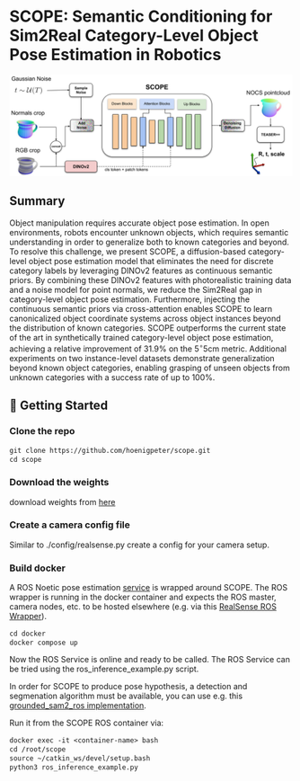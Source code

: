# SCOPE: Semantic Conditioning for Sim2Real Category-Level Object Pose Estimation in Robotics

![Overview Image](assets/pipeline_image.jpg)  

## Summary
Object manipulation requires accurate object pose estimation. 
In open environments, robots encounter unknown objects, which requires semantic understanding in order to generalize both to known categories and beyond.
To resolve this challenge, we present SCOPE, a diffusion-based category-level object pose estimation model that eliminates the need for discrete category labels by leveraging DINOv2 features as continuous semantic priors.
By combining these DINOv2 features with photorealistic training data and a noise model for point normals, we reduce the Sim2Real gap in category-level object pose estimation.
Furthermore, injecting the continuous semantic priors via cross-attention enables SCOPE to learn canonicalized object coordinate systems across object instances beyond the distribution of known categories.
SCOPE outperforms the current state of the art in synthetically trained category-level object pose estimation, achieving a relative improvement of 31.9\% on the 5$^\circ$5cm metric.
Additional experiments on two instance-level datasets demonstrate generalization beyond known object categories, enabling grasping of unseen objects from unknown categories with a success rate of up to 100\%.

## 🚀 Getting Started

### Clone the repo
```
git clone https://github.com/hoenigpeter/scope.git
cd scope
```

### Download the weights
download weights from [here](https://tucloud.tuwien.ac.at/index.php/s/NAZKFHHi66JGRs2)

### Create a camera config file
Similar to ./config/realsense.py create a config for your camera setup.

### Build docker
A ROS Noetic pose estimation [service](https://github.com/v4r-tuwien/object_detector_msgs/blob/main/srv/estimate_poses_3dbbox.srv) is wrapped around SCOPE.
The ROS wrapper is running in the docker container and expects the ROS master, camera nodes, etc. to be hosted elsewhere (e.g. via this [RealSense ROS Wrapper](https://github.com/hoenigpeter/realsense_ros_docker.git)).

```
cd docker
docker compose up
```

Now the ROS Service is online and ready to be called.
The ROS Service can be tried using the ros_inference_example.py script.

In order for SCOPE to produce pose hypothesis, a detection and segmenation algorithm must be available, you can use e.g. this [grounded_sam2_ros implementation](https://github.com/v4r-tuwien/grounded_sam2_ros).

Run it from the SCOPE ROS container via:

```
docker exec -it <container-name> bash
cd /root/scope
source ~/catkin_ws/devel/setup.bash
python3 ros_inference_example.py
```